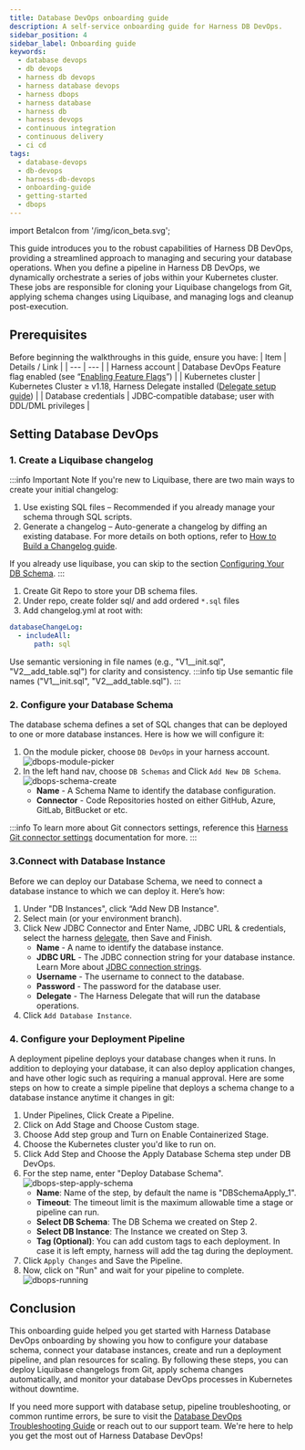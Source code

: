 ```yaml
---
title: Database DevOps onboarding guide
description: A self-service onboarding guide for Harness DB DevOps.
sidebar_position: 4
sidebar_label: Onboarding guide
keywords:
  - database devops
  - db devops
  - harness db devops
  - harness database devops
  - harness dbops
  - harness database
  - harness db
  - harness devops
  - continuous integration
  - continuous delivery
  - ci cd
tags:
  - database-devops
  - db-devops
  - harness-db-devops
  - onboarding-guide
  - getting-started
  - dbops
---
```


import BetaIcon from '/img/icon_beta.svg';

<BetaIcon />

This guide introduces you to the robust capabilities of Harness DB DevOps, providing a streamlined approach to managing and securing your database operations.  When you define a pipeline in Harness DB DevOps, we dynamically orchestrate a series of jobs within your Kubernetes cluster. These jobs are responsible for cloning your Liquibase changelogs from Git, applying schema changes using Liquibase, and managing logs and cleanup post-execution. 

## Prerequisites

Before beginning the walkthroughs in this guide, ensure you have:
| Item | Details / Link |
| --- | --- |
| Harness account | Database DevOps Feature flag enabled (see “[Enabling Feature Flags](https://developer.harness.io/docs/database-devops/dbdevops-supported-platforms/)”) |
| Kubernetes cluster | Kubernetes Cluster ≥ v1.18, Harness Delegate installed ([Delegate setup guide](https://developer.harness.io/docs/platform/delegates/install-delegates/overview/)) |
| Database credentials | JDBC‑compatible database; user with DDL/DML privileges |
 
## Setting Database DevOps

### 1. Create a Liquibase changelog

:::info Important Note
If you're new to Liquibase, there are two main ways to create your initial changelog:

1. Use existing SQL files – Recommended if you already manage your schema through SQL scripts.
2. Generate a changelog – Auto-generate a changelog by diffing an existing database.
For more details on both options, refer to [How to Build a Changelog guide](https://developer.harness.io/docs/database-devops/use-database-devops/get-started/build-a-changelog/).

If you already use liquibase, you can skip to the section [Configuring Your DB Schema](#2-configure-your-database-schema).
:::

1. Create Git Repo to store your DB schema files.
2. Under repo, create folder sql/ and add ordered `*.sql` files
3. Add changelog.yml at root with:

```yml
databaseChangeLog:
  - includeAll:
      path: sql
```
Use semantic versioning in file names (e.g., "V1__init.sql", "V2__add_table.sql") for clarity and consistency.
:::info tip
Use semantic file names ("V1__init.sql", "V2__add_table.sql").
:::

### 2. Configure your Database Schema

The database schema defines a set of SQL changes that can be deployed to one or more database instances. Here is how we will configure it:

1. On the module picker, choose `DB DevOps` in your harness account.
![dbops-module-picker](./static/dbops-module-picker.png)
2. In the left hand nav, choose `DB Schemas` and Click `Add New DB Schema`.
![dbops-schema-create](./static/dbops-schema-create.png)
   - **Name** - A Schema Name to identify the database configuration.
   - **Connector** - Code Repositories hosted on either GitHub, Azure, GitLab, BitBucket or etc.

:::info
To learn more about Git connectors settings, reference this [Harness Git connector settings](../../platform/connectors/code-repositories/ref-source-repo-provider/git-connector-settings-reference.md) documentation for more.
:::

### 3.Connect with Database Instance 

Before we can deploy our Database Schema, we need to connect a database instance to which we can deploy it. Here’s how:

1. Under "DB Instances", click  “Add New DB Instance".
2. Select main (or your environment branch).
3. Click New JDBC Connector and Enter Name, JDBC URL & credentials, select the harness [delegate](../../platform/delegates/delegate-concepts/delegate-overview.md), then Save and Finish.
   - **Name** - A name to identify the database instance.
   - **JDBC URL** - The JDBC connection string for your database instance. Learn More about [JDBC connection strings](https://developer.harness.io/docs/database-devops/use-database-devops/set-up-connectors/).
   - **Username** - The username to connect to the database.
   - **Password** - The password for the database user.
   - **Delegate** - The Harness Delegate that will run the database operations.
4. Click `Add Database Instance`.

### 4. Configure your Deployment Pipeline

A deployment pipeline deploys your database changes when it runs. In addition to deploying your database, it can also deploy application changes, and have other logic such as requiring a manual approval. Here are some steps on how to create a simple pipeline that deploys a schema change to a database instance anytime it changes in git:

1. Under Pipelines, Click Create a Pipeline.
2. Click on Add Stage and Choose Custom stage.
3. Choose Add step group and Turn on Enable Containerized Stage.
4. Choose the Kubernetes cluster you'd like to run on.
5. Click Add Step and Choose the Apply Database Schema step under DB DevOps.
6. For the step name, enter "Deploy Database Schema".
   ![dbops-step-apply-schema](./static/dbops-step-apply-schema.png)
   - **Name**: Name of the step, by default the name is "DBSchemaApply_1". 
   - **Timeout**: The timeout limit is the maximum allowable time a stage or pipeline can run.
   - **Select DB Schema**: The DB Schema we created on Step 2.
   - **Select DB Instance**: The Instance we created on Step 3.
   - **Tag (Optional)**: You can add custom tags to each deployment. In case it is left empty, harness will add the tag during the deployment.
7. Click `Apply Changes` and Save the Pipeline.
8. Now, click on "Run" and wait for your pipeline to complete.
![dbops-running](./static/dbops-running.png)

## Conclusion

This onboarding guide helped you get started with Harness Database DevOps onboarding by showing you how to configure your database schema, connect your database instances, create and run a deployment pipeline, and plan resources for scaling. By following these steps, you can deploy Liquibase changelogs from Git, apply schema changes automatically, and monitor your database DevOps processes in Kubernetes without downtime.

If you need more support with database setup, pipeline troubleshooting, or common runtime errors, be sure to visit the [Database DevOps Troubleshooting Guide](https://developer.harness.io/docs/database-devops/troubleshooting/) or reach out to our support team. We're here to help you get the most out of Harness Database DevOps!
